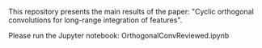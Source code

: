 This repository presents the main results of the paper: "Cyclic orthogonal convolutions for long-range integration of features".

Please run the Jupyter notebook: OrthogonalConvReviewed.ipynb
